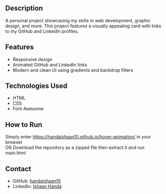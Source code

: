 ## Description
A personal project showcasing my skills in web development, graphic design, and more. This project features a visually appealing card with links to my GitHub and LinkedIn profiles.

## Features
- Responsive design
- Animated GitHub and LinkedIn links
- Modern and clean UI using gradients and backdrop filters

## Technologies Used
- HTML
- CSS
- Font Awesome

## How to Run
Simply enter https://handaishaan10.github.io/hover-animation/ in your browser                                                                                                                                                                           
                                  OR
Download the repository as a zipped file then extract it and run main.html 

## Contact
- GitHub: [handaishaan10](https://github.com/handaishaan10)
- LinkedIn: [Ishaan Handa](https://www.linkedin.com/in/ishaan-handa-a18164363/)
